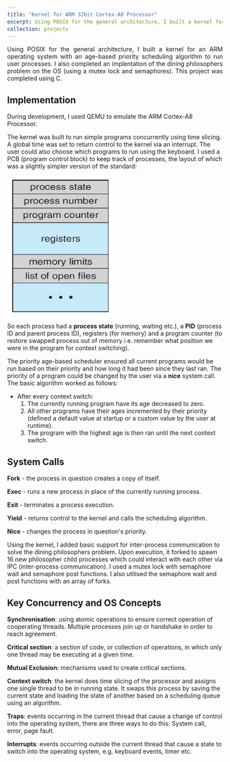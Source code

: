 ```yaml
---
title: "Kernel for ARM 32bit Cortex-A8 Processor"
excerpt: Using POSIX for the general architecture, I built a kernel for an ARM operating system with an age-based priority scheduling algorithm to run user processes. I also completed an implentation of the dining philosophers problem on the OS (using a mutex lock and semaphores). This project was completed using C. <br/><img src='/images/projects/ARM_kernel/arm_cortex-A8.jpeg'>"
collection: projects
---
```


<div style="text-align: justify">
Using POSIX for the general architecture, I built a kernel for an ARM operating system with an age-based priority scheduling algorithm to run user processes. I also completed an implentation of the dining philosophers problem on the OS (using a mutex lock and semaphores). This project was completed using C.
</div>

## Implementation

During development, I used QEMU to emulate the ARM Cortex-A8 Processor.

The kernel was built to run simple programs concurrently using time slicing. A global time was set to return control to the kernel via an interrupt. The user could also choose which programs to run using the keyboard. I used a PCB (program control block) to keep track of processes, the layout of which was a slightly simpler version of the standard:

<img src='/images/projects/ARM_kernel/pcb.jpg' width=250>

So each process had a **process state** (running, waiting etc.), a **PID** (process ID and parent process ID), registers (for memory) and a program counter (to restore swapped process out of memory i.e. remember what position we were in the program for context switching).

The priority age-based scheduler ensured all current programs would be run based on their priority and how long it had been since they last ran. The priority of a program could be changed by the user via a **nice** system call. The basic algorithm worked as follows: 
- After every context switch:
    1. The currently running program have its age decreased to zero.
    2. All other programs have their ages incremented by their priority (defined a default value at startup or a custom value by the user at runtime).
    3. The program with the highest age is then ran until the next context switch.

## System Calls
**Fork** - the process in question creates a copy of itself.

**Exec** - runs a new process in place of the currently running process.

**Exit** - terminates a process execution.

**Yield** - returns control to the kernel and calls the scheduling algorithm.

**Nice** - changes the process in question's priority.

Using the kernel, I added basic support for inter-process communication to solve the dining philosophers problem. Upon execution, it forked to spawn 16 new philosopher child processes which could interact with each other via IPC (inter-process communication). I used a mutex lock with semaphore wait and semaphore post functions. I also utilised the semaphore wait and post functions with an array of forks.

## Key Concurrency and OS Concepts
**Synchronisation**: using atomic operations to ensure correct operation of cooperating threads. Multiple processes join up or handshake in order to reach agreement.

**Critical section**: a section of code, or collection of operations, in which only one thread may be executing at a given time.

**Mutual Exclusion**: mechanisms used to create critical sections.

**Context switch**: the kernel does time slicing of the processor and assigns one single thread to be in running state. It swaps this process by saving the current state and loading the state of another based on a scheduling queue using an algorithm.

**Traps**: events occurring in the current thread that cause a change of control into the operating system, there are three ways to do this: System call, error, page fault.

**Interrupts**: events occurring outside the current thread that cause a state to switch into the operating system, e.g. keyboard events, timer etc.
